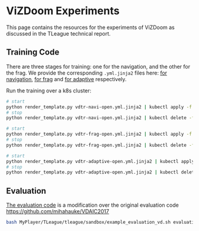# ViZDoom Experiments
This page contains the resources for the experiments of ViZDoom as discussed in the TLeague technical report.

## Training Code
There are three stages for training:
one for the navigation, and the other for the frag.
We provide the corresponding `.yml.jinja2` files here: [for navigation](vdtr-navi-open.yml.jinja2), [for frag](vdtr-frag-open.yml.jinja2) and [for adaptive](vdtr-adaptive-open.yml.jinja2) respectively.

Run the training over a k8s cluster:
```bash
# start
python render_template.py vdtr-navi-open.yml.jinja2 | kubectl apply -f -
# stop
python render_template.py vdtr-navi-open.yml.jinja2 | kubectl delete -f -
```
```bash
# start
python render_template.py vdtr-frag-open.yml.jinja2 | kubectl apply -f -
# stop
python render_template.py vdtr-frag-open.yml.jinja2 | kubectl delete -f -
```
```bash
# start
python render_template.py vdtr-adaptive-open.yml.jinja2 | kubectl apply -f -
# stop
python render_template.py vdtr-adaptive-open.yml.jinja2 | kubectl delete -f -
```

## Evaluation
[The evaluation code](VDAIC2017v2/README.md) is a modification over the original evaluation code https://github.com/mihahauke/VDAIC2017

```bash
bash MyPlayer/TLeague/tleague/sandbox/example_evaluation_vd.sh evaluation
```

